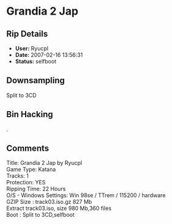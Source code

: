 # Grandia 2 Jap

## Rip Details

- **User:** Ryucpl
- **Date:** 2007-02-16 13:56:31
- **Status:** selfboot

## Downsampling

Split to 3CD

## Bin Hacking

.

## Comments

Title: Grandia 2 Jap by Ryucpl<br />
Game Type: Katana<br />
Tracks: 1<br />
Protection: YES<br />
Ripping Time: 22 Hours<br />
O/S - Windows Settings: Win 98se / TTrem / 115200 / hardware<br />
GZIP Size : track03.iso.gz 827 Mb<br />
Extract track03.iso, size 980 Mb,360 files<br />
Boot : Split to 3CD,selfboot

